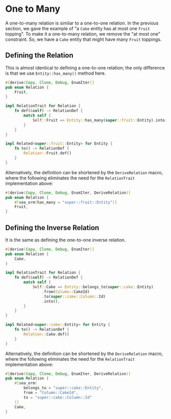 # One to Many

A one-to-many relation is similar to a one-to-one relation. In the previous section, we gave the example of "a `Cake` entity has at most one `Fruit` topping". To make it a one-to-many relation, we remove the "at most one" constraint. So, we have a `Cake` entity that might have many `Fruit` toppings.

## Defining the Relation

This is almost identical to defining a one-to-one relation; the only difference is that we use `Entity::has_many()` method here.

```rust {3,9,14} title="entity/cake.rs"
#[derive(Copy, Clone, Debug, EnumIter)]
pub enum Relation {
    Fruit,
}

impl RelationTrait for Relation {
    fn def(&self) -> RelationDef {
        match self {
            Self::Fruit => Entity::has_many(super::fruit::Entity).into(),
        }
    }
}

impl Related<super::fruit::Entity> for Entity {
    fn to() -> RelationDef {
        Relation::Fruit.def()
    }
}
```

Alternatively, the definition can be shortened by the `DeriveRelation` macro,
where the following eliminates the need for the `RelationTrait` implementation above:

```rust
#[derive(Copy, Clone, Debug, EnumIter, DeriveRelation)]
pub enum Relation {
    #[sea_orm(has_many = "super::fruit::Entity")]
    Fruit,
}
```

## Defining the Inverse Relation

It is the same as defining the one-to-one inverse relation.

```rust title="entity/fruit.rs"
#[derive(Copy, Clone, Debug, EnumIter)]
pub enum Relation {
    Cake,
}

impl RelationTrait for Relation {
    fn def(&self) -> RelationDef {
        match self {
            Self::Cake => Entity::belongs_to(super::cake::Entity)
                .from(Column::CakeId)
                .to(super::cake::Column::Id)
                .into(),
        }
    }
}

impl Related<super::cake::Entity> for Entity {
    fn to() -> RelationDef {
        Relation::Cake.def()
    }
}
```

Alternatively, the definition can be shortened by the `DeriveRelation` macro,
where the following eliminates the need for the `RelationTrait` implementation above:

```rust
#[derive(Copy, Clone, Debug, EnumIter, DeriveRelation)]
pub enum Relation {
    #[sea_orm(
        belongs_to = "super::cake::Entity",
        from = "Column::CakeId",
        to = "super::cake::Column::Id"
    )]
    Cake,
}
```
